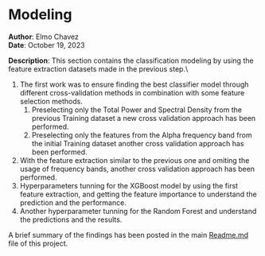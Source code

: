 # Modeling

**Author**:         Elmo Chavez\
**Date**:           October 19, 2023

**Description**:
This section contains the classification modeling by using the feature extraction datasets made in the previous step.\

1. The first work was to ensure finding the best classifier model through different cross-validation methods in combination with some feature selection methods.
   1. Preselecting only the Total Power and Spectral Density from the previous Training dataset a new cross validation approach has been performed.
   2. Preselecting only the features from the Alpha frequency band from the initial Training dataset another cross validation approach has been performed.
2. With the feature extraction similar to the previous one and omiting the usage of frequency bands, another cross validation approach has been performed.
3. Hyperparameters tunning for the XGBoost model by using the first feature extraction, and getting the feature importance to understand the prediction and the performance.
4. Another hyperparameter tunning for the Random Forest and understand the predictions and the results.

A brief summary of the findings has been posted in the main [Readme.md](https://github.com/sobieddch90/mcd-udg-tfm-eeg-classification/blob/main/README.md) file of this project.